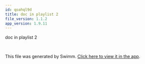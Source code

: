 ```yaml
---
id: qoahql9d
title: doc in playlist 2
file_version: 1.1.2
app_version: 1.9.11
---
```


doc in playlist 2

<br/>

This file was generated by Swimm. [Click here to view it in the app](https://swimm-web-app.web.app/repos/Z2l0aHViJTNBJTNBTm9hUmVwbyUzQSUzQU5vYW96ZXI=/docs/qoahql9d).
